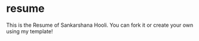# resume
This is the Resume of Sankarshana Hooli. You can fork it or create your own using my template!
